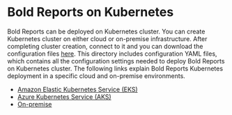 # Bold Reports on Kubernetes

Bold Reports can be deployed on Kubernetes cluster. You can create Kubernetes cluster on either cloud or on-premise infrastructure. After completing cluster creation, connect to it and you can download the configuration files [here](deploy/). This directory includes configuration YAML files, which contains all the configuration settings needed to deploy Bold Reports on Kubernetes cluster. The following links explain Bold Reports Kubernetes deployment in a specific cloud and on-premise environments.

* [Amazon Elastic Kubernetes Service (EKS)](amazon-eks.md)
* [Azure Kubernetes Service (AKS)](docs/microsoft-aks.md)
* [On-premise](docs/on-premise.md)
